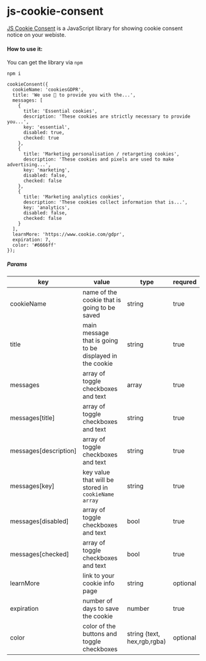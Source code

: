 # js-cookie-consent

[JS Cookie Consent](https://utazabanje.github.io/js-cookie-consent/) is a JavaScript library for showing cookie consent notice on your webiste.

#### How to use it:

You can get the library via ```npm```

```npm i ```


```
cookieConsent({
  cookieName: 'cookiesGDPR',
  title: 'We use 🍪 to provide you with the...',
  messages: [
    {
      title: 'Essential cookies',
      description: 'These cookies are strictly necessary to provide you...',
      key: 'essential',
      disabled: true,
      checked: true
    },
    {
      title: 'Marketing personalisation / retargeting cookies',
      description: 'These cookies and pixels are used to make advertising...',
      key: 'marketing',
      disabled: false,
      checked: false
    },
    {
      title: 'Marketing analytics cookies',
      description: 'These cookies collect information that is...',
      key: 'analytics',
      disabled: false,
      checked: false
    }
  ],
  learnMore: 'https://www.cookie.com/gdpr',
  expiration: 7,
  color: '#6666ff'
});
```


##### Params

| key     | value | type | requred
| ---      | ---   | --- | --- |
| cookieName | name of the cookie that is going to be saved   | string  | true
| title     | main message that is going to be displayed in the cookie     | string   | true
| messages | array of toggle checkboxes and text | array | true
| messages[title] | array of toggle checkboxes and text | string | true
| messages[description] | array of toggle checkboxes and text | string | true
| messages[key] | key value that will be stored in ```cookieName array``` | string | true
| messages[disabled] | array of toggle checkboxes and text | bool | true
| messages[checked] | array of toggle checkboxes and text | bool | true
| learnMore | link to your cookie info page | string   | optional
| expiration | number of days to save the cookie | number | true
| color | color of the buttons and toggle checkboxes | string (text, hex,rgb,rgba) | optional
